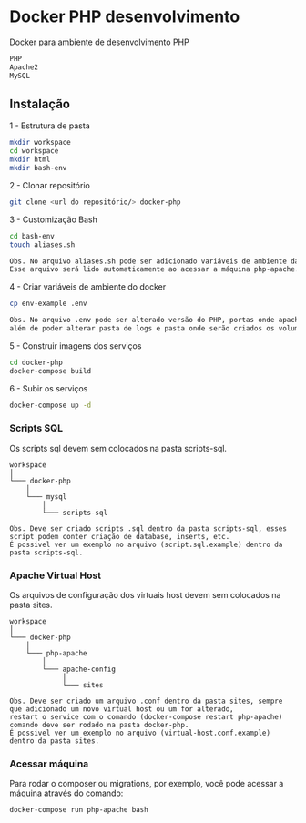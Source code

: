 # Docker PHP desenvolvimento

Docker para ambiente de desenvolvimento PHP
```bash
PHP
Apache2
MySQL
```

## Instalação

1 - Estrutura de pasta
```bash
mkdir workspace
cd workspace
mkdir html
mkdir bash-env
```

2 - Clonar repositório
```bash
git clone <url do repositório/> docker-php
```

3 - Customização Bash
```bash
cd bash-env
touch aliases.sh

Obs. No arquivo aliases.sh pode ser adicionado variáveis de ambiente das aplicações, para se rodar migrations por exemplo. 
Esse arquivo será lido automaticamente ao acessar a máquina php-apache.
```

4 - Criar variáveis de ambiente do docker
```bash
cp env-example .env

Obs. No arquivo .env pode ser alterado versão do PHP, portas onde apache irá rodar na sua máquina, versão e credenciais do MySQL, 
além de poder alterar pasta de logs e pasta onde serão criados os volumes do docker.
```

5 - Construir imagens dos serviços
```bash
cd docker-php
docker-compose build
```

6 - Subir os serviços
```bash
docker-compose up -d
```

### Scripts SQL

Os scripts sql devem sem colocados na pasta scripts-sql. 
```
workspace       
│
└─── docker-php
    │
    └─── mysql
        │
        └─── scripts-sql
             
Obs. Deve ser criado scripts .sql dentro da pasta scripts-sql, esses script podem conter criação de database, inserts, etc.
É possivel ver um exemplo no arquivo (script.sql.example) dentro da pasta scripts-sql.
```

### Apache Virtual Host

Os arquivos de configuração dos virtuais host devem sem colocados na pasta sites. 
```
workspace       
│
└─── docker-php
    │
    └─── php-apache
        │
        └─── apache-config
             │
             └─── sites
             
Obs. Deve ser criado um arquivo .conf dentro da pasta sites, sempre que adicionado um novo virtual host ou um for alterado, 
restart o service com o comando (docker-compose restart php-apache) comando deve ser rodado na pasta docker-php.
É possivel ver um exemplo no arquivo (virtual-host.conf.example) dentro da pasta sites.
```

### Acessar máquina

Para rodar o composer ou migrations, por exemplo, você pode acessar a máquina através do comando:
```bash
docker-compose run php-apache bash
```